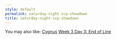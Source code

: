 ```yaml
---
style: default
permalink: saturday-night-scp-showdown
title: saturday-night-scp-showdown
---
```

You may also like:
[Cygnus](http://scp-wiki.net/cygnus)
[Week 3 Day 3: End of Line](http://scp-wiki.net/week-3-day-3-end-of-line)